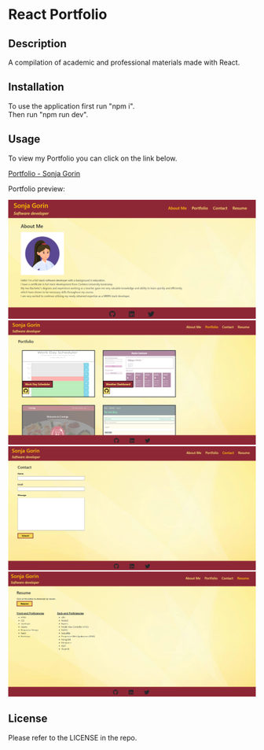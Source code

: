# React Portfolio

## Description
A compilation of academic and professional materials made with React.  

## Installation
To use the application first run "npm i".  
Then run "npm run dev".

## Usage
To view my Portfolio you can click on the link below.

[Portfolio - Sonja Gorin](https://65a07634d19fc7000914a732--exquisite-pie-cc33d5.netlify.app/)

Portfolio preview:

![React-Portfolio-Screenshot](images/react-portfolio-screenshot-01.png)
![React-Portfolio-Screenshot](images/react-portfolio-screenshot-02.png)
![React-Portfolio-Screenshot](images/react-portfolio-screenshot-03.png)
![React-Portfolio-Screenshot](images/react-portfolio-screenshot-04.png)

## License
Please refer to the LICENSE in the repo.

